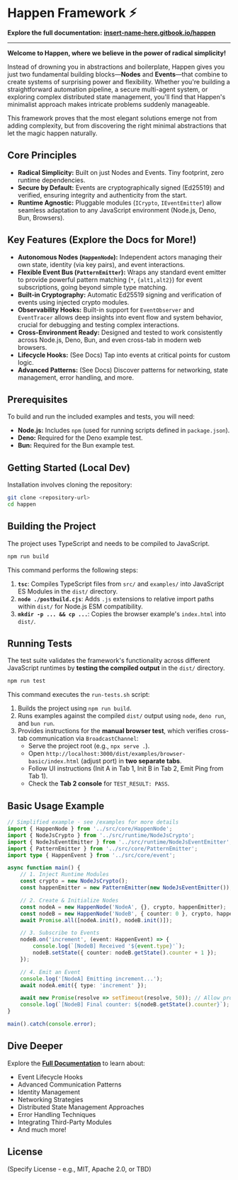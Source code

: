 # Happen Framework ⚡︎

**Explore the full documentation:** [**insert-name-here.gitbook.io/happen**](https://insert-name-here.gitbook.io/happen)

---

**Welcome to Happen, where we believe in the power of radical simplicity!**

Instead of drowning you in abstractions and boilerplate, Happen gives you just two fundamental building blocks—**Nodes** and **Events**—that combine to create systems of surprising power and flexibility. Whether you're building a straightforward automation pipeline, a secure multi-agent system, or exploring complex distributed state management, you'll find that Happen's minimalist approach makes intricate problems suddenly manageable.

This framework proves that the most elegant solutions emerge not from adding complexity, but from discovering the right minimal abstractions that let the magic happen naturally.

## Core Principles

*   **Radical Simplicity:** Built on just Nodes and Events. Tiny footprint, zero runtime dependencies.
*   **Secure by Default:** Events are cryptographically signed (Ed25519) and verified, ensuring integrity and authenticity from the start.
*   **Runtime Agnostic:** Pluggable modules (`ICrypto`, `IEventEmitter`) allow seamless adaptation to any JavaScript environment (Node.js, Deno, Bun, Browsers).

## Key Features (Explore the Docs for More!)

*   **Autonomous Nodes (`HappenNode`):** Independent actors managing their own state, identity (via key pairs), and event interactions.
*   **Flexible Event Bus (`PatternEmitter`):** Wraps any standard event emitter to provide powerful pattern matching (`*`, `{alt1,alt2}`) for event subscriptions, going beyond simple type matching.
*   **Built-in Cryptography:** Automatic Ed25519 signing and verification of events using injected crypto modules.
*   **Observability Hooks:** Built-in support for `EventObserver` and `EventTracer` allows deep insights into event flow and system behavior, crucial for debugging and testing complex interactions.
*   **Cross-Environment Ready:** Designed and tested to work consistently across Node.js, Deno, Bun, and even cross-tab in modern web browsers.
*   **Lifecycle Hooks:** (See Docs) Tap into events at critical points for custom logic.
*   **Advanced Patterns:** (See Docs) Discover patterns for networking, state management, error handling, and more.

## Prerequisites

To build and run the included examples and tests, you will need:

*   **Node.js:** Includes `npm` (used for running scripts defined in `package.json`).
*   **Deno:** Required for the Deno example test.
*   **Bun:** Required for the Bun example test.

## Getting Started (Local Dev)

Installation involves cloning the repository:

```bash
git clone <repository-url>
cd happen
```

## Building the Project

The project uses TypeScript and needs to be compiled to JavaScript.

```bash
npm run build
```

This command performs the following steps:

1.  **`tsc`**: Compiles TypeScript files from `src/` and `examples/` into JavaScript ES Modules in the `dist/` directory.
2.  **`node ./postbuild.cjs`**: Adds `.js` extensions to relative import paths within `dist/` for Node.js ESM compatibility.
3.  **`mkdir -p ... && cp ...`**: Copies the browser example's `index.html` into `dist/`.

## Running Tests

The test suite validates the framework's functionality across different JavaScript runtimes by **testing the compiled output** in the `dist/` directory.

```bash
npm run test
```

This command executes the `run-tests.sh` script:

1.  Builds the project using `npm run build`.
2.  Runs examples against the compiled `dist/` output using `node`, `deno run`, and `bun run`.
3.  Provides instructions for the **manual browser test**, which verifies cross-tab communication via `BroadcastChannel`:
    *   Serve the project root (e.g., `npx serve .`).
    *   Open `http://localhost:3000/dist/examples/browser-basic/index.html` (adjust port) in **two separate tabs**.
    *   Follow UI instructions (Init A in Tab 1, Init B in Tab 2, Emit Ping from Tab 1).
    *   Check the **Tab 2 console** for `TEST_RESULT: PASS`.

## Basic Usage Example

```typescript
// Simplified example - see /examples for more details
import { HappenNode } from '../src/core/HappenNode';
import { NodeJsCrypto } from '../src/runtime/NodeJsCrypto';
import { NodeJsEventEmitter } from '../src/runtime/NodeJsEventEmitter';
import { PatternEmitter } from '../src/core/PatternEmitter';
import type { HappenEvent } from '../src/core/event';

async function main() {
    // 1. Inject Runtime Modules
    const crypto = new NodeJsCrypto();
    const happenEmitter = new PatternEmitter(new NodeJsEventEmitter());

    // 2. Create & Initialize Nodes
    const nodeA = new HappenNode('NodeA', {}, crypto, happenEmitter);
    const nodeB = new HappenNode('NodeB', { counter: 0 }, crypto, happenEmitter);
    await Promise.all([nodeA.init(), nodeB.init()]);

    // 3. Subscribe to Events
    nodeB.on('increment', (event: HappenEvent) => {
        console.log(`[NodeB] Received '${event.type}'`);
        nodeB.setState({ counter: nodeB.getState().counter + 1 });
    });

    // 4. Emit an Event
    console.log('[NodeA] Emitting increment...');
    await nodeA.emit({ type: 'increment' });

    await new Promise(resolve => setTimeout(resolve, 50)); // Allow processing
    console.log(`[NodeB] Final counter: ${nodeB.getState().counter}`); // Output: 1
}

main().catch(console.error);
```

## Dive Deeper

Explore the [**Full Documentation**](https://insert-name-here.gitbook.io/happen) to learn about:

*   Event Lifecycle Hooks
*   Advanced Communication Patterns
*   Identity Management
*   Networking Strategies
*   Distributed State Management Approaches
*   Error Handling Techniques
*   Integrating Third-Party Modules
*   And much more!

## License

(Specify License - e.g., MIT, Apache 2.0, or TBD)
